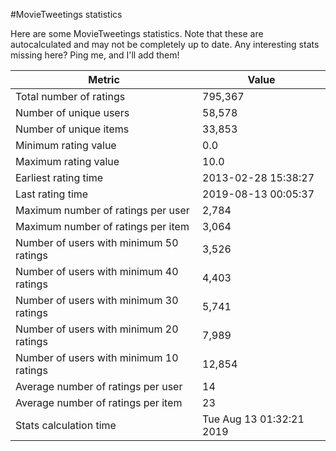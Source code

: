#MovieTweetings statistics

Here are some MovieTweetings statistics. Note that these are autocalculated and may not be completely up to date. Any interesting stats missing here? Ping me, and I'll add them!

Metric | Value
--- | ---
Total number of ratings                 | 795,367
Number of unique users                  | 58,578
Number of unique items                  | 33,853
Minimum rating value                    | 0.0
Maximum rating value                    | 10.0
Earliest rating time                    | 2013-02-28 15:38:27
Last rating time                        | 2019-08-13 00:05:37
Maximum number of ratings per user      | 2,784
Maximum number of ratings per item      | 3,064
Number of users with minimum 50 ratings | 3,526
Number of users with minimum 40 ratings | 4,403
Number of users with minimum 30 ratings | 5,741
Number of users with minimum 20 ratings | 7,989
Number of users with minimum 10 ratings | 12,854
Average number of ratings per user      | 14
Average number of ratings per item      | 23
Stats calculation time                  | Tue Aug 13 01:32:21 2019

